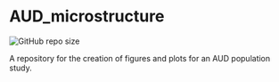 # AUD_microstructure

![GitHub repo size](https://img.shields.io/github/repo-size/DelinteNicolas/AUD_microstructure)

A repository for the creation of figures and plots for an AUD population study.
